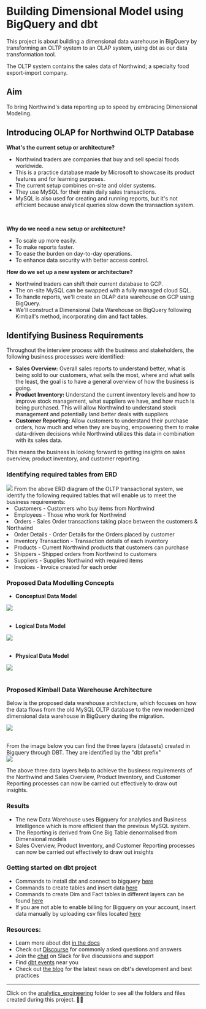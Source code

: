 # Building Dimensional Model using BigQuery and dbt
This project is about building a dimensional data warehouse in BigQuery by transforming an OLTP system to an OLAP system, using dbt as our data transformation tool.

The OLTP system contains the sales data of Northwind; a specialty food export-import company.

## Aim
To bring Northwind's data reporting up to speed by embracing Dimensional Modeling.

## Introducing OLAP for Northwind OLTP Database
<b>What's the current setup or architecture?</b>

- Northwind traders are companies that buy and sell special foods worldwide.
- This is a practice database made by Microsoft to showcase its product features and for learning purposes.
- The current setup combines on-site and older systems.
- They use MySQL for their main daily sales transactions.
- MySQL is also used for creating and running reports, but it's not efficient because analytical queries slow down the transaction system.
<br>

<b>Why do we need a new setup or architecture?</b>

- To scale up more easily.
- To make reports faster.
- To ease the burden on day-to-day operations.
- To enhance data security with better access control.

<b>How do we set up a new system or architecture?</b>

- Northwind traders can shift their current database to GCP.
- The on-site MySQL can be swapped with a fully managed cloud SQL.
- To handle reports, we'll create an OLAP data warehouse on GCP using BigQuery.
- We'll construct a Dimensional Data Warehouse on BigQuery following Kimball's method, incorporating dim and fact tables.


## Identifying Business Requirements
Throughout the interview process with the business and stakeholders, the following business processses were identified:
- <b>Sales Overview:</b> 
Overall sales reports to understand better, what is being sold to our customers, what sells the most, where and what sells the least, the goal is to have a general overview of how the business is going.
- <b>Product Inventory: </b>
Understand the current inventory levels and how to improve stock management, what suppliers we have, and how much is being purchased. This will allow Northwind to understand stock management and potentially land better deals with suppliers
- <b>Customer Reporting: </b>
Allow customers to understand their purchase orders, how much and when they are buying, empowering them to make data-driven decisions while Northwind utilizes this data in combination with its sales data.

This means the business is looking forward to getting insights on sales overview, product inventory, and customer reporting.


### Identifying required tables from ERD
<img src="analytics_engineering/readme_images/northwind-oltp-erd.png">
From the above ERD diagram of the OLTP transactional system, we identify the following required tables that will enable us to meet the business requirements:

<br>
<li>Customers - Customers who buy items from Northwind</li>
<li>Employees - Those who work for Northwind</li>
<li>Orders - Sales Order transactions taking place between the customers & Northwind</li>
<li>Order Details - Order Details for the Orders placed by customer</li>
<li>Inventory Transaction - Transaction details of each inventory</li>
<li>Products - Current Northwind products that customers can purchase</li>
<li>Shippers - Shipped orders from Northwind to customers</li>
<li>Suppliers - Supplies Northwind with required items</li>
<li>Invoices - Invoice created for each order</li>


### Proposed Data Modelling Concepts
- <b>Conceptual Data Model</b>
<img src="analytics_engineering/readme_images/conceptual-model.png">
<br><br>

- <b>Logical Data Model</b>
<img src="analytics_engineering/readme_images/logical-model.png">
<br><br>

- <b>Physical Data Model</b>
<img src="analytics_engineering/readme_images/physical-model.png">
<br><br>


### Proposed Kimball Data Warehouse Architecture
Below is the proposed data warehouse architecture, which focuses on how the data flows from the old MySQL OLTP database to the new modernized dimensional data warehouse in BigQuery during the migration.

<img src="analytics_engineering/readme_images/data-warehouse-architecture.png">
<br><br>

From the image below you can find the three layers (datasets) created in Bigquery through DBT. They are identified by the "dbt prefix"
<br>
<img src="analytics_engineering/readme_images/bigquery-data-layers.png">

The above three data layers help to achieve the business requirements of the Northwind and Sales Overview, Product Inventory, and Customer Reporting processes can now be carried out effectively to draw out insights.


### Results
- The new Data Warehouse uses Bigquery for analytics and Business Intelligence which is more efficient than the previous MySQL system.
- The Reporting is derived from One Big Table denormalised from Dimensional models
- Sales Overview, Product Inventory, and Customer Reporting processes can now be carried out effectively to draw out insights


### Getting started on dbt project
- Commands to install dbt and connect to bigquery <a href="https://github.com/priye-1/OLAP_Dimensional_Modeling_for_Advanced_Analytics/blob/master/sql_bash_commands/dbt_bash_setup.sh">here</a>
- Commands to create tables and insert data <a href="https://github.com/priye-1/OLAP_Dimensional_Modeling_for_Advanced_Analytics/tree/master/sql_bash_commands/bigquery_tables_setup">here</a>
- Commands to create Dim and Fact tables in different layers can be found <a href="https://github.com/priye-1/OLAP_Dimensional_Modeling_for_Advanced_Analytics/tree/master/models">here</a>
- If you are not able to enable billing for Bigquery on your account, insert data manually by uploading csv files located <a href="https://github.com/priye-1/OLAP_Dimensional_Modeling_for_Advanced_Analytics/tree/master/datasets">here</a>


### Resources:
- Learn more about dbt [in the docs](https://docs.getdbt.com/docs/introduction)
- Check out [Discourse](https://discourse.getdbt.com/) for commonly asked questions and answers
- Join the [chat](https://community.getdbt.com/) on Slack for live discussions and support
- Find [dbt events](https://events.getdbt.com) near you
- Check out [the blog](https://blog.getdbt.com/) for the latest news on dbt's development and best practices

***
Click on the [analytics_engineering](https://github.com/Chisomnwa/Building-OLAP-Dimensional-Model-using-BigQuery-and-DBT/tree/main/analytics_engineering) folder to see all the folders and files created during this project. 🌟💡

